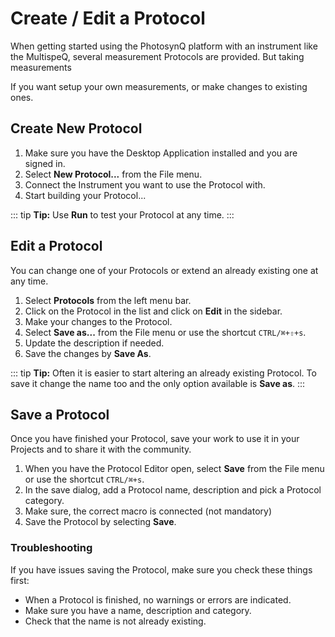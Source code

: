# Create / Edit a Protocol

When getting started using the PhotosynQ platform with an instrument like the MultispeQ, several measurement Protocols are provided. But taking measurements

If you want setup your own measurements, or make changes to existing ones.

## Create New Protocol

1. Make sure you have the Desktop Application installed and you are signed in.
2. Select **New Protocol...** from the File menu.
3. Connect the Instrument you want to use the Protocol with.
4. Start building your Protocol...

::: tip
**Tip:** Use **<i class="fa fa-play"></i> Run** to test your Protocol at any time.
:::

## Edit a Protocol

You can change one of your Protocols or extend an already existing one at any time.

1. Select **Protocols** from the left menu bar.
2. Click on the Protocol in the list and click on **Edit** in the sidebar.
3. Make your changes to the Protocol.
4. Select **Save as...** from the File menu or use the shortcut `CTRL/⌘+⇧+s`.
5. Update the description if needed.
6. Save the changes by **Save As**.

::: tip
**Tip:** Often it is easier to start altering an already existing Protocol. To save it change the name too and the only option available is **Save as**.
:::

## Save a Protocol

Once you have finished your Protocol, save your work to use it in your Projects and to share it with the community.

1. When you have the Protocol Editor open, select **Save** from the File menu or use the shortcut `CTRL/⌘+s`.
2. In the save dialog, add a Protocol name, description and pick a Protocol category.
3. Make sure, the correct macro is connected (not mandatory)
4. Save the Protocol by selecting **Save**.

### Troubleshooting

If you have issues saving the Protocol, make sure you check these things first:

- When a Protocol is finished, no warnings or errors are indicated.
- Make sure you have a name, description and category.
- Check that the name is not already existing.
